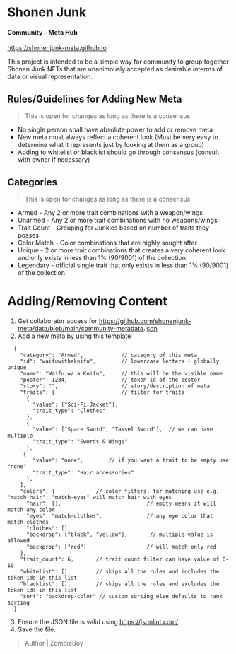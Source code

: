 # Shonen Junk
#### Community - Meta Hub

https://shonenjunk-meta.github.io

This project is intended to be a simple way for community to group together Shonen Junk NFTs that are unanimously accepted as desirable interms of data or visual representation.

## Rules/Guidelines for Adding New Meta
>This is open for changes as long as there is a consensus
- No single person shall have absolute power to add or remove meta
- New meta must always reflect a coherent look (Must be very easy to determine what it represents just by looking at them as a group)
- Adding to whitelist or blacklist should go through consensus (consult with owner if necessary)


## Categories
>This is open for changes as long as there is a consensus

- Armed - Any 2 or more trait combinations with a weapon/wings
- Unarmed - Any 2 or more trait combinations with no weapons/wings
- Trait Count - Grouping for Junkies based on number of traits they posses
- Color Match - Color combinations that are highly sought after
- Unique - 2 or more trait combinations that creates a very coherent look and only exists in less than 1% (90/9001) of the collection.
- Legendary - official single trait that only exists in less than 1% (90/9001) of the collection.

# Adding/Removing Content
1. Get collaborator access for https://github.com/shonenjunk-meta/data/blob/main/community-metadata.json
2. Add a new meta by using this template
```[
  {
    "category": "Armed",            // category of this meta
    "id": "waifuwithaknifu",        // lowercase letters + globally unique
    "name": "Waifu w/ a Knifu",     // this will be the visible name
    "poster": 1234,                 // token id of the poster
    "story": "",                    // story/description of meta
    "traits": [                     // filter for traits
      {
        "value": ["Sci-Fi Jacket"], 
        "trait_type": "Clothes"
      },
      {
        "value": ["Space Sword", "Tassel Sword"],  // we can have multiple
        "trait_type": "Swords & Wings"
      },
     {
        "value": "none",        // if you want a trait to be empty use "none"
        "trait_type": "Hair accessories"
      },
    ],
    "colors": {             // color filters, for matching use e.g. "match-hair": "match-eyes" will match hair with eyes
      "hair": [],                           // empty means it will match any color
      "eyes": "match-clothes",              // any eye color that match clothes
      "clothes": [],                      
      "backdrop": ["black", "yellow"],       // multiple value is allowed
      "backprop": ["red"]                   // will match only red
    },
    "trait_count": 6,       // trait count filter can have value of 6-10
    "whitelist": [],        // skips all the rules and includes the token ids in this list
    "blacklist": [],        // skips all the rules and excludes the token ids in this list
    "sort": "backdrop-color" // custom sorting else defaults to rank sorting
  }
```
3. Ensure the JSON file is valid using https://jsonlint.com/
4. Save the file.


> Author | ZombieBoy
